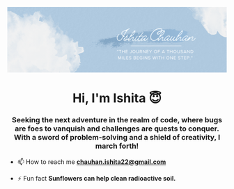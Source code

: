 ![logo](https://github.com/Ishita-Chauhan/Ishita-Chauhan/blob/main/Ishita_Banner.png)

<h1 align="center">Hi, I'm Ishita 😇</h1>
<h3 align="center">Seeking the next adventure in the realm of code, where bugs are foes to vanquish and challenges are quests to conquer. With a sword of problem-solving and a shield of creativity, I march forth!</h3>


- 📫 How to reach me **chauhan.ishita22@gmail.com**


- ⚡ Fun fact **Sunflowers can help clean radioactive soil.**

